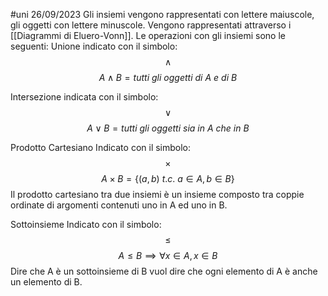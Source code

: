 #uni 26/09/2023
Gli insiemi vengono rappresentati con lettere maiuscole, gli oggetti con lettere minuscole. Vengono rappresentati attraverso i [[Diagrammi di Eluero-Vonn]].
Le operazioni con gli insiemi sono le seguenti:
Unione
	indicato con il simbolo: $$\land$$
	$$A\land B=tutti\ gli\ oggetti\ di\ A\ e\ di\ B$$

Intersezione
	indicata con il simbolo: $$\lor$$
	$$A\lor B = tutti\ gli\ oggetti\ sia\ in\ A\ che\ in\ B$$

Prodotto Cartesiano
	Indicato con il simbolo: $$\times$$$$A \times B = \{(a,b) \ t.c.\ a \in A, b \in B\}$$
	Il prodotto cartesiano tra due insiemi è un insieme composto tra coppie ordinate di argomenti contenuti uno in A ed uno in B.

Sottoinsieme
	Indicato con il simbolo: $$\le$$$$A\le B\implies \forall x \in A, x \in B $$
	Dire che A è un sottoinsieme di B vuol dire che ogni elemento di A è anche un elemento di B.